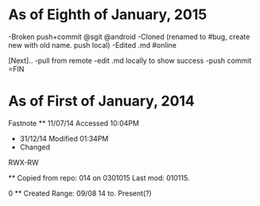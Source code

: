 As of Eighth of January, 2015
===
-Broken push+commit @sgit @android
-Cloned (renamed to #bug, create new with old name. push local)
-Edited .md #online

[Next]..
-pull from remote
-edit .md locally to show success
-push commit
=FIN




As of First of January, 2014
======

Fastnote
** 11/07/14 Accessed 10:04PM
* 31/12/14 Modified 01:34PM 
* Changed

RWX-RW

** Copied from repo: 014 on 0301015
Last mod: 010115.

0
** Created Range: 09/08 14 to. Present(?)
